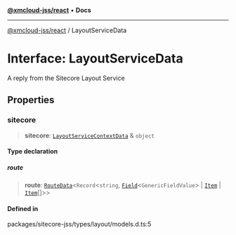 [**@xmcloud-jss/react**](../README.md) • **Docs**

***

[@xmcloud-jss/react](../README.md) / LayoutServiceData

# Interface: LayoutServiceData

A reply from the Sitecore Layout Service

## Properties

### sitecore

> **sitecore**: [`LayoutServiceContextData`](LayoutServiceContextData.md) & `object`

#### Type declaration

##### route

> **route**: [`RouteData`](RouteData.md)\<`Record`\<`string`, [`Field`](Field.md)\<`GenericFieldValue`\> \| [`Item`](Item.md) \| [`Item`](Item.md)[]\>\>

#### Defined in

packages/sitecore-jss/types/layout/models.d.ts:5
